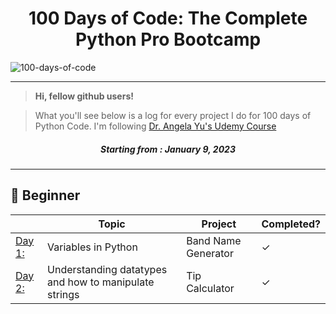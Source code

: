 <h1 align="center">100 Days of Code: The Complete Python Pro Bootcamp
</h1>

![100-days-of-code](https://ph-files.imgix.net/07015387-a11f-4b54-a211-be83e16ccb43.gif?auto=format)

---
> **Hi, fellow github users!**

> What you'll see below is a log for every project I do for 100 days of Python Code. I'm following [Dr. Angela Yu's Udemy Course](https://www.udemy.com/course/100-days-of-code/)
<h5 align="center">
Starting from : January 9, 2023
</h5>

---

## 🔰 Beginner 
|  | Topic | Project | Completed? |
|---|---|---| --- |
|[Day 1:](https://github.com/boomni/100-days_of_code/Day-1)| Variables in Python | Band Name Generator| &check; |
|[Day 2:](https://github.com/boomni/100-days_of_code/Day-2)| Understanding datatypes and how to manipulate strings | Tip Calculator | &check; |

